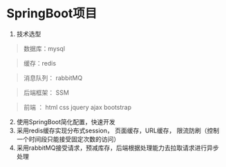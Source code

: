 # SpringBoot项目
1. 技术选型
> 数据库：mysql

> 缓存：redis

> 消息队列： rabbitMQ

> 后端框架： SSM

> 前端 ： html css jquery ajax bootstrap

2. 使用SpringBoot简化配置，快速开发
3. 采用redis缓存实现分布式session， 页面缓存，URL缓存， 限流防刷（控制一个时间段只能接受固定次数的访问）
4. 采用rabbitMQ接受请求，预减库存，后端根据处理能力去拉取请求进行异步处理
